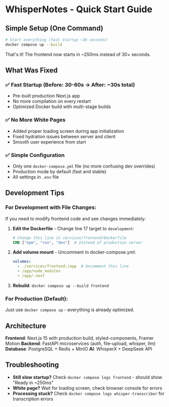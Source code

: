 # WhisperNotes - Quick Start Guide

## Simple Setup (One Command)

```bash
# Start everything (fast startup ~30 seconds)
docker compose up --build
```

That's it! The frontend now starts in ~250ms instead of 30+ seconds.

## What Was Fixed

### ✅ **Fast Startup (Before: 30-60s → After: ~30s total)**
- Pre-built production Next.js app 
- No more compilation on every restart
- Optimized Docker build with multi-stage builds

### ✅ **No More White Pages**
- Added proper loading screen during app initialization
- Fixed hydration issues between server and client
- Smooth user experience from start

### ✅ **Simple Configuration**
- Only one `docker-compose.yml` file (no more confusing dev overrides)
- Production mode by default (fast and stable)
- All settings in `.env` file

## Development Tips

### For Development with File Changes:
If you need to modify frontend code and see changes immediately:

1. **Edit the Dockerfile** - Change line 17 target to `development`:
   ```dockerfile
   # Change this line in services/frontend/Dockerfile
   CMD ["npm", "run", "dev"]  # Instead of production server
   ```

2. **Add volume mount** - Uncomment in docker-compose.yml:
   ```yaml
   volumes:
     - ./services/frontend:/app  # Uncomment this line
     - /app/node_modules
     - /app/.next
   ```

3. **Rebuild**: `docker compose up --build frontend`

### For Production (Default):
Just use `docker compose up` - everything is already optimized.

## Architecture 

**Frontend**: Next.js 15 with production build, styled-components, Framer Motion
**Backend**: FastAPI microservices (auth, file-upload, whisper, llm)
**Database**: PostgreSQL + Redis + MinIO
**AI**: WhisperX + DeepSeek API

## Troubleshooting

- **Still slow startup?** Check `docker compose logs frontend` - should show "Ready in ~250ms"
- **White page?** Wait for loading screen, check browser console for errors
- **Processing stuck?** Check `docker compose logs whisper-transcriber` for transcription errors